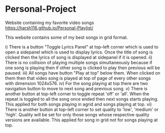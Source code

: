 # Personal-Project
Website containing my favorite video songs  https://harsh116.github.io/Personal-Playlist/

This website contains some of my best songs in grid format.

i) There is a button "Toggle Lyrics Panel" at top-left corner which is used to open a sidepanel which is used to display lyrics. Once the title of song is clicked then the lyrics of song is displayed at sidepanel if it is opened.
ii) There is no collision of playing multiple songs simultaneously because if one song is playing then if other song is clicked to play then previous will be paused.
iii) All songs have button "Play at top" below them. When clicked on them then that video song is played at top of page of every other songs with dimension 1024x576.
iv) For the song playing at top there are two navigation button to move to next song and previous song.
v) There is another button at top-left corner to toggle repeat 'off' or 'all'. When the repeat is toggled to all the song once ended then next songs starts playing. This applied for both songs playing in agrid and songs playing at top.
vi) There is another button at top-left corner to set quality to 'low', 'medium' or 'high'. Quality will be set for only those songs whose respective quality versions are available. This applied for song in grid not for songs playing at top.
